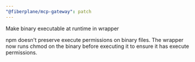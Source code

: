 ```yaml
---
"@fiberplane/mcp-gateway": patch
---
```


Make binary executable at runtime in wrapper

npm doesn't preserve execute permissions on binary files. The wrapper now runs chmod on the binary before executing it to ensure it has execute permissions.
